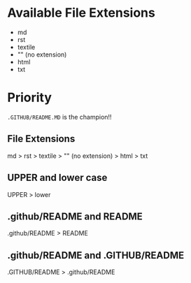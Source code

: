 # Available File Extensions

- md
- rst
- textile
- "" (no extension)
- html
- txt

# Priority

`.GITHUB/README.MD` is the champion!!

## File Extensions

md > rst > textile > "" (no extension) > html > txt

## UPPER and lower case

UPPER > lower

## .github/README and README

.github/README > README

## .github/README and .GITHUB/README

.GITHUB/README > .github/README
